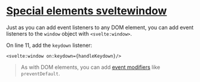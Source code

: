 # [Special elements  sveltewindow](https://svelte.dev/tutorial/svelte-window)

Just as you can add event listeners to any DOM element, you can add event listeners to the `window` object with `<svelte:window>`.

On line 11, add the `keydown` listener:

```svelte
<svelte:window on:keydown={handleKeydown}/>
```

> As with DOM elements, you can add [event modifiers](https://svelte.dev/tutorial/event-modifiers) like `preventDefault`.